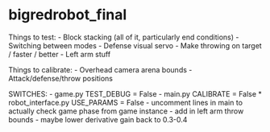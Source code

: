 # bigredrobot_final

Things to test:
    - Block stacking (all of it, particularly end conditions)
    - Switching between modes
    - Defense visual servo
    - Make throwing on target / faster / better
    - Left arm stuff
    
Things to calibrate:
    - Overhead camera arena bounds
    - Attack/defense/throw positions
    

SWITCHES:
    - game.py TEST_DEBUG = False
    - main.py CALIBRATE = False
    * robot\_interface.py USE_PARAMS = False
    - uncomment lines in main to actually check game phase from game instance
    - add in left arm throw bounds
    - maybe lower derivative gain back to 0.3-0.4
